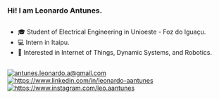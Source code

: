 ### Hi! I am Leonardo Antunes.
  
##
  
- 🎓 Student of Electrical Engineering in Unioeste - Foz do Iguaçu.
- 💻 Intern in Itaipu.
- 👀 Interested in Internet of Things, Dynamic Systems, and Robotics.

##
  
<div>
  <a href = "mailto:antunes.leonardo.a@gmail.com"><img alt="antunes.leonardo.a@gmail.com" src="https://img.shields.io/badge/Gmail-D14836?style=for-the-badge&logo=gmail&logoColor=white" target="_blank"></a>
  <a href="https://www.linkedin.com/in/leonardo-aantunes" target="_blank"><img alt="https://www.linkedin.com/in/leonardo-aantunes" src="https://img.shields.io/badge/LinkedIn-0077B5?style=for-the-badge&logo=linkedin&logoColor=white" target="_blank"></a>
  <a href="https://www.instagram.com/leo.aantunes" target="_blank"><img alt="https://www.instagram.com/leo.aantunes" src="https://img.shields.io/badge/Instagram-E4405F?style=for-the-badge&logo=instagram&logoColor=white" target="_blank"></a>
</div>
